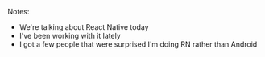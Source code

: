 
Notes:
- We're talking about React Native today
- I've been working with it lately
- I got a few people that were surprised I'm doing RN rather than Android
